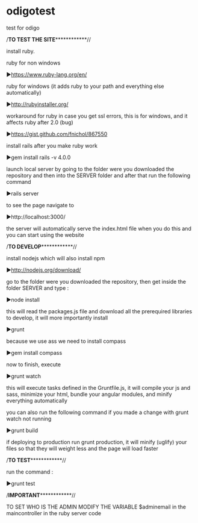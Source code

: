 # odigotest
test for odigo


/******************TO TEST THE SITE******************************//

install ruby.

ruby for non windows

►https://www.ruby-lang.org/en/

ruby for windows (it adds ruby to your path and everything else automatically)

►http://rubyinstaller.org/

workaround for ruby in case you get ssl errors, this is for windows, and it affects ruby after 2.0 (bug)

►https://gist.github.com/fnichol/867550

install rails after you make ruby work

►gem install rails -v 4.0.0

launch local server by going to the folder were you downloaded the repository and then into the SERVER folder and after that run the following command

►rails server

to see the page navigate to 

►http://localhost:3000/

the server will automatically serve the index.html file when you do this and you can start using the website


/******************TO DEVELOP******************************//

install nodejs which will also install npm

►http://nodejs.org/download/

go to the folder were you downloaded the repository, then get inside the folder SERVER and type :

►node install

this will read the packages.js file and download all the prerequired libraries to develop, it will more importantly install

►grunt

because we use ass we need to install compass

►gem install compass

now to finish, execute 

►grunt watch

this will execute tasks defined in the Gruntfile.js, it will compile your js and sass, minimize your html, bundle your angular modules, and minify everything automatically

you can also run the following command if you made a change with grunt watch not running

►grunt build 

if deploying to production run grunt production, it will minify (uglify) your files so that they will weight less and the page will load faster



/******************TO TEST******************************//

run the command : 

►grunt test



/******************IMPORTANT******************************//

TO SET WHO IS THE ADMIN MODIFY THE VARIABLE $adminemail in the maincontroller in the ruby server code
